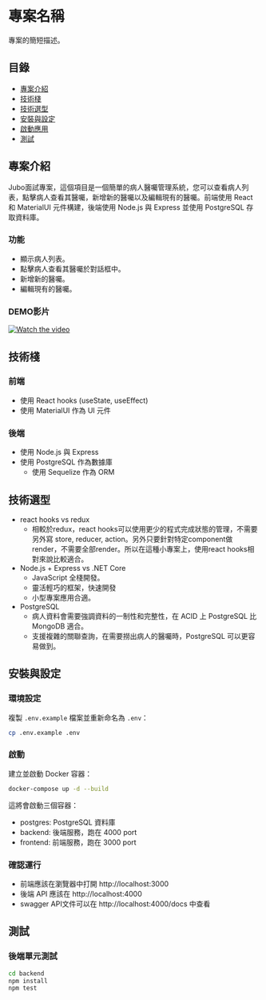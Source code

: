 # 專案名稱

專案的簡短描述。

## 目錄

- [專案介紹](#專案介紹)
- [技術棧](#技術棧)
- [技術選型](#技術選型)
- [安裝與設定](#安裝與設定)
- [啟動應用](#啟動應用)
- [測試](#測試)

## 專案介紹

Jubo面試專案，這個項目是一個簡單的病人醫囑管理系統，您可以查看病人列表，點擊病人查看其醫囑，新增新的醫囑以及編輯現有的醫囑。前端使用 React 和 MaterialUI 元件構建，後端使用 Node.js 與 Express 並使用 PostgreSQL 存取資料庫。

### 功能
- 顯示病人列表。
- 點擊病人查看其醫囑於對話框中。
- 新增新的醫囑。
- 編輯現有的醫囑。

### DEMO影片
[![Watch the video](https://i.imgur.com/06faWqR.jpg)](https://drive.google.com/file/d/1YdefXSrWGPKBt_Fp0ILKwzuGMF37CuyI/view?usp=sharing)

## 技術棧
### 前端
- 使用 React hooks (useState, useEffect)
- 使用 MaterialUI 作為 UI 元件
### 後端
- 使用 Node.js 與 Express
- 使用 PostgreSQL 作為數據庫
  - 使用 Sequelize 作為 ORM

## 技術選型
- react hooks vs redux
  - 相較於redux，react hooks可以使用更少的程式完成狀態的管理，不需要另外寫 store, reducer, action。另外只要針對特定component做render，不需要全部render。所以在這種小專案上，使用react hooks相對來說比較適合。
- Node.js + Express vs .NET Core
  - JavaScript 全棧開發。
  - 靈活輕巧的框架，快速開發
  - 小型專案應用合適。
- PostgreSQL
  - 病人資料會需要強調資料的一制性和完整性，在 ACID 上 PostgreSQL 比 MongoDB 適合。
  - 支援複雜的關聯查詢，在需要撈出病人的醫囑時，PostgreSQL 可以更容易做到。

## 安裝與設定

### 環境設定

複製 `.env.example` 檔案並重新命名為 `.env`：
   ```bash
   cp .env.example .env
   ```

### 啟動
建立並啟動 Docker 容器：
   ```bash
   docker-compose up -d --build
   ```

這將會啟動三個容器：
- postgres: PostgreSQL 資料庫
- backend: 後端服務，跑在 4000 port
- frontend: 前端服務，跑在 3000 port

### 確認運行
- 前端應該在瀏覽器中打開 http://localhost:3000
- 後端 API 應該在 http://localhost:4000
- swagger API文件可以在 http://localhost:4000/docs 中查看
## 測試

### 後端單元測試

```bash
cd backend
npm install
npm test
```


